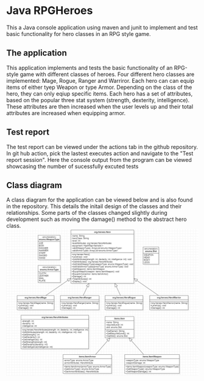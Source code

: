 # Java RPGHeroes

This a Java console application using maven and junit to implement and test basic functionality for hero classes in an RPG style game.

## The application
This application implements and tests the basic functionality of an RPG-style game with different classes of heroes. Four different hero classes are implemented: Mage, Rogue, Ranger and Warriror. Each hero can can equip items of either tyep Weapon or type Armor. Depending on the class of the hero, they can only eqiup specific items. Each hero has a set of attributes, based on the popular three stat system (strength, dexterity, intelligence). These attributes are then increased when the user levels up and their total attributes are increased when equipping armor.

## Test report
The test report can be viewed under the actions tab in the github repository. In git hub action, pick the lastest executes action and navigate to the "Test report session". Here the console output from the program can be viewed showcasing the number of sucessfully excuted tests

## Class diagram
A class diagram for the application can be viewed below and is also found in the repository. This details the initail design of the classes and their relationships. Some parts of the classes changed slightly during development such as moving the damage() method to the abstract hero class.
![class diagram](classDiagram.jpg)

